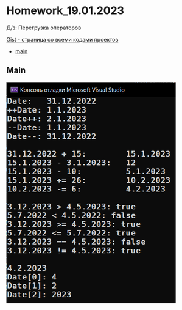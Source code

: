 
# Homework_19.01.2023
Д/з: Перегрузка операторов

<a href="https://gist.github.com/SlavikArt/233aa52eeed17e0e4c3197fda259902e">Gist - страница со всеми кодами проектов</a>

* [main](main)

<p align="center">
    <h2>Main</h2>
    <p></p>
    <img src="images/main.png">
</p>
